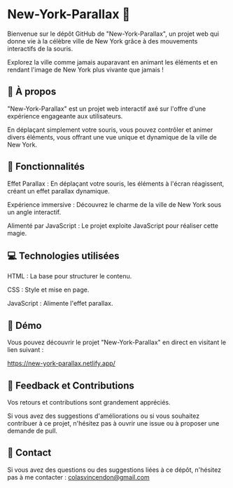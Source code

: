 # New-York-Parallax 🌆

Bienvenue sur le dépôt GitHub de "New-York-Parallax", un projet web qui donne vie à la célèbre ville de New York grâce à des mouvements interactifs de la souris.

Explorez la ville comme jamais auparavant en animant les éléments et en rendant l'image de New York plus vivante que jamais !

 ## 🎯 À propos

"New-York-Parallax" est un projet web interactif axé sur l'offre d'une expérience engageante aux utilisateurs.

En déplaçant simplement votre souris, vous pouvez contrôler et animer divers éléments, vous offrant une vue unique et dynamique de la ville de New York.

## 🚀 Fonctionnalités

Effet Parallax : En déplaçant votre souris, les éléments à l'écran réagissent, créant un effet parallax dynamique.

Expérience immersive : Découvrez le charme de la ville de New York sous un angle interactif.

Alimenté par JavaScript : Le projet exploite JavaScript pour réaliser cette magie.

## 💻 Technologies utilisées

HTML : La base pour structurer le contenu.

CSS : Style et mise en page.

JavaScript : Alimente l'effet parallax.

## 🔗 Démo

Vous pouvez découvrir le projet "New-York-Parallax" en direct en visitant le lien suivant : 

https://new-york-parallax.netlify.app/

## 📝 Feedback et Contributions

Vos retours et contributions sont grandement appréciés.

Si vous avez des suggestions d'améliorations ou si vous souhaitez contribuer à ce projet, n'hésitez pas à ouvrir une issue ou à proposer une demande de pull.

## 📌 Contact

Si vous avez des questions ou des suggestions liées à ce dépôt, n'hésitez pas à me contacter : colasvincendon@gmail.com
